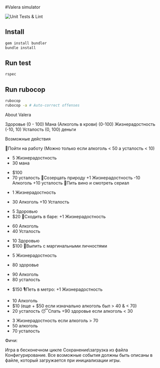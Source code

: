 #Valera simulator

![Unit Tests & Lint](https://github.com/DaniilGit/Ruby_Valera/workflows/Unit%20Tests%20&%20Lint/badge.svg) 


## Install

```bash
gem install bundler
bundle install
```

## Run test

```bash
rspec
```

## Run rubocop

```bash
rubocop
rubocop -a # Auto-correct offenses
```
About Valera

Здоровье (0 - 100)
Мана (Алкоголь в крови) (0-100)
Жизнерадостность (-10, 10)
Усталость (0, 100)
деньги

Возможные действия

🚶Пойти на работу (Можно только если алкоголь < 50 а усталость < 10)
- 5 Жизнерадостность
- 30 мана
+ $100
+ 70 усталость
🧘Созерцать природу
+1 Жизнерадостность
-10 Алкоголь
+10 усталость
🍷Пить вино и смотреть сериал
- 1 Жизнерадостность
+ 30 Алкоголь
+10 Усталость
- 5 Здоровью
-  $20
🏃Сходить в баре:
+1 Жизнерадостность
+ 60 Алкоголь
+ 40 Усталость
- 10 Здоровью
- $100
🍻Выпить с маргинальными личностями
+ 5 Жизнерадостность
- 80 здоровье
+ 90 Алкоголь
+ 80 усталость
- $150
🎙️Петь в метро:
+1 Жизнерадостность
+ 10 Алкоголь
+ $10 (еще + $50 если изначально алкоголь был > 40 & < 70)
+ 20 усталость
😴Спать
+90 здоровье если алкоголь < 30
- 3 Жизнерадостность если алкоголь > 70
- 50 алкоголь
- 70 усталость

Фичи:

Игра в бесконечном цикле
Сохранение\загрузка из файла
Конфигурирование. Все возможные события должны быть описаны в файле, который загружается при инициализации игры.

